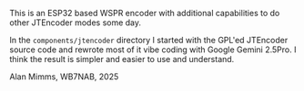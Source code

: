 This is an ESP32 based WSPR encoder with additional capabilities to do
other JTEncoder modes some day.

In the `components/jtencoder` directory I started with the GPL'ed
JTEncoder source code and rewrote most of it vibe coding with Google
Gemini 2.5Pro. I think the result is simpler and easier to use and
understand.

Alan Mimms, WB7NAB, 2025

